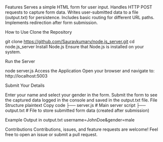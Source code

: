 Features
Serves a simple HTML form for user input.
Handles HTTP POST requests to capture form data.
Writes user-submitted data to a file (output.txt) for persistence.
Includes basic routing for different URL paths.
Implements redirection after form submission.


How to Use
Clone the Repository

git clone https://github.com/Sauravkumarv/node.js_server.git
cd node.js_server
Install Node.js
Ensure that Node.js is installed on your system.

Run the Server

node server.js
Access the Application
Open your browser and navigate to:
http://localhost:5003

Submit Your Details

Enter your name and select your gender in the form.
Submit the form to see the captured data logged in the console and saved in the output.txt file.
File Structure
plaintext
Copy code
├── server.js       # Main server script
├── output.txt      # File to store submitted form data (created after submission)



Example Output in output.txt
username=JohnDoe&gender=male

Contributions
Contributions, issues, and feature requests are welcome! Feel free to open an issue or submit a pull request.

